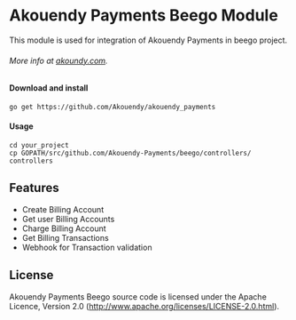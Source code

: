 # Akouendy Payments Beego Module 
This module is used for integration of Akouendy Payments in beego project.

###### More info at [akoundy.com](http://akoundy.com).

#### Download and install

    go get https://github.com/Akouendy/akouendy_payments

#### Usage
```
cd your_project
cp GOPATH/src/github.com/Akouendy-Payments/beego/controllers/ controllers
```

## Features

* Create Billing Account
* Get user Billing Accounts
* Charge Billing Account
* Get Billing Transactions
* Webhook for Transaction validation


## License

Akouendy Payments Beego source code is licensed under the Apache Licence, Version 2.0
(http://www.apache.org/licenses/LICENSE-2.0.html).